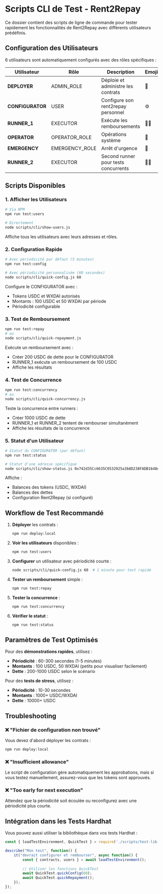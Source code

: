 # Scripts CLI de Test - Rent2Repay

Ce dossier contient des scripts de ligne de commande pour tester rapidement les fonctionnalités de Rent2Repay avec différents utilisateurs prédéfinis.

## Configuration des Utilisateurs

6 utilisateurs sont automatiquement configurés avec des rôles spécifiques :

| Utilisateur | Rôle | Description | Emoji |
|-------------|------|-------------|-------|
| **DEPLOYER** | ADMIN_ROLE | Déploie et administre les contrats | 👑 |
| **CONFIGURATOR** | USER | Configure son rent2repay personnel | ⚙️ |
| **RUNNER_1** | EXECUTOR | Exécute les remboursements | 🏃‍♂️ |
| **OPERATOR** | OPERATOR_ROLE | Opérations système | 🔧 |
| **EMERGENCY** | EMERGENCY_ROLE | Arrêt d'urgence | 🚨 |
| **RUNNER_2** | EXECUTOR | Second runner pour tests concurrents | 🏃‍♀️ |

## Scripts Disponibles

### 1. Afficher les Utilisateurs
```bash
# Via NPM
npm run test:users

# Directement
node scripts/cli/show-users.js
```
Affiche tous les utilisateurs avec leurs adresses et rôles.

### 2. Configuration Rapide
```bash
# Avec périodicité par défaut (5 minutes)
npm run test:config

# Avec périodicité personnalisée (60 secondes)
node scripts/cli/quick-config.js 60
```
Configure le CONFIGURATOR avec :
- Tokens USDC et WXDAI autorisés
- Montants : 100 USDC et 50 WXDAI par période
- Périodicité configurable

### 3. Test de Remboursement
```bash
npm run test:repay
# ou
node scripts/cli/quick-repayment.js
```
Exécute un remboursement avec :
- Créer 200 USDC de dette pour le CONFIGURATOR
- RUNNER_1 exécute un remboursement de 100 USDC
- Affiche les résultats

### 4. Test de Concurrence
```bash
npm run test:concurrency
# ou
node scripts/cli/quick-concurrency.js
```
Teste la concurrence entre runners :
- Créer 1000 USDC de dette
- RUNNER_1 et RUNNER_2 tentent de rembourser simultanément
- Affiche les résultats de la concurrence

### 5. Statut d'un Utilisateur
```bash
# Statut du CONFIGURATOR (par défaut)
npm run test:status

# Statut d'une adresse spécifique
node scripts/cli/show-status.js 0x742d35Cc6635C0532925a3b8D238FADB1648e91e
```
Affiche :
- Balances des tokens (USDC, WXDAI)
- Balances des dettes
- Configuration Rent2Repay (si configuré)

## Workflow de Test Recommandé

1. **Déployer** les contrats :
   ```bash
   npm run deploy:local
   ```

2. **Voir les utilisateurs** disponibles :
   ```bash
   npm run test:users
   ```

3. **Configurer** un utilisateur avec périodicité courte :
   ```bash
   node scripts/cli/quick-config.js 60  # 1 minute pour test rapide
   ```

4. **Tester un remboursement** simple :
   ```bash
   npm run test:repay
   ```

5. **Tester la concurrence** :
   ```bash
   npm run test:concurrency
   ```

6. **Vérifier le statut** :
   ```bash
   npm run test:status
   ```

## Paramètres de Test Optimisés

Pour des **démonstrations rapides**, utilisez :
- **Périodicité** : 60-300 secondes (1-5 minutes)
- **Montants** : 100 USDC, 50 WXDAI (petits pour visualiser facilement)
- **Dette** : 200-1000 USDC selon le scénario

Pour des **tests de stress**, utilisez :
- **Périodicité** : 10-30 secondes
- **Montants** : 1000+ USDC/WXDAI
- **Dette** : 10000+ USDC

## Troubleshooting

### ❌ "Fichier de configuration non trouvé"
Vous devez d'abord déployer les contrats :
```bash
npm run deploy:local
```

### ❌ "Insufficient allowance"
Le script de configuration gère automatiquement les approbations, mais si vous testez manuellement, assurez-vous que les tokens sont approuvés.

### ❌ "Too early for next execution"
Attendez que la périodicité soit écoulée ou reconfigurez avec une périodicité plus courte.

## Intégration dans les Tests Hardhat

Vous pouvez aussi utiliser la bibliothèque dans vos tests Hardhat :

```javascript
const { loadTestEnvironment, QuickTest } = require('./scripts/test-lib.js');

describe("Mon test", function() {
    it("devrait configurer et rembourser", async function() {
        const { contracts, users } = await loadTestEnvironment();
        
        // Utiliser les fonctions QuickTest
        await QuickTest.quickConfig(60);
        await QuickTest.quickRepayment();
    });
});
``` 